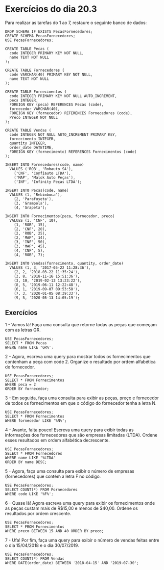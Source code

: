 # Exercícios do dia 20.3

Para realizar as tarefas do 1 ao 7, restaure o seguinte banco de dados: <br />

```
DROP SCHEMA IF EXISTS PecasFornecedores;
CREATE SCHEMA PecasFornecedores;
USE PecasFornecedores;

CREATE TABLE Pecas (
  code INTEGER PRIMARY KEY NOT NULL,
  name TEXT NOT NULL
);

CREATE TABLE Fornecedores (
  code VARCHAR(40) PRIMARY KEY NOT NULL,
  name TEXT NOT NULL
);

CREATE TABLE Fornecimentos (
  code INTEGER PRIMARY KEY NOT NULL AUTO_INCREMENT,
  peca INTEGER,
  FOREIGN KEY (peca) REFERENCES Pecas (code),
  fornecedor VARCHAR(40),
  FOREIGN KEY (fornecedor) REFERENCES Fornecedores (code),
  Preco INTEGER NOT NULL
);

CREATE TABLE Vendas (
  code INTEGER NOT NULL AUTO_INCREMENT PRIMARY KEY,
  fornecimento INTEGER,
  quantity INTEGER,
  order_date DATETIME,
  FOREIGN KEY (fornecimento) REFERENCES Fornecimentos (code)
);

INSERT INTO Fornecedores(code, name)
  VALUES ('ROB', 'Robauto SA'),
    ('CNF', 'Confiauto LTDA'),
    ('MAP', 'Malok Auto Peças'),
    ('INF', 'Infinity Peças LTDA');

INSERT INTO Pecas(code, name)
  VALUES (1, 'Rebimboca'),
    (2, 'Parafuseta'),
    (3, 'Grampola'),
    (4, 'Grapeta');

INSERT INTO Fornecimentos(peca, fornecedor, preco)
  VALUES (1, 'CNF', 10),
    (1, 'ROB', 15),
    (2, 'CNF', 20),
    (2, 'ROB', 25),
    (2, 'MAP', 14),
    (3, 'INF', 50),
    (3, 'MAP', 45),
    (4, 'CNF', 5),
    (4, 'ROB', 7);

INSERT INTO Vendas(fornecimento, quantity, order_date)
  VALUES (1, 3, '2017-05-22 11:28:36'),
    (2, 2, '2018-03-22 11:35:24'),
    (3, 8, '2018-11-16 15:51:36'),
    (3, 10, '2019-02-13 13:23:22'),
    (8, 5, '2019-06-11 12:22:48'),
    (6, 1, '2019-09-07 09:53:58'),
    (7, 3, '2020-01-05 08:39:33'),
    (9, 5, '2020-05-13 14:05:19');
```

## Exercícios

1 - Vamos lá! Faça uma consulta que retorne todas as peças que começam com as letras GR. <br />

`USE PecasFornecedores;` <br />
`SELECT * FROM Pecas`<br />
`WHERE name LIKE 'GR%';`

2 - Agora, escreva uma query para mostrar todos os fornecimentos que contenham a peça com code 2. Organize o resultado por ordem alfabética de fornecedor. <br />

`USE PecasFornecedores;` <br />
`SELECT * FROM Fornecimentos` <br />
`WHERE peca = 2` <br />
`ORDER BY fornecedor;`

3 - Em seguida, faça uma consulta para exibir as peças, preço e fornecedor de todos os fornecimentos em que o código do fornecedor tenha a letra N. <br />

`USE PecasFornecedores;` <br />
`SELECT * FROM Fornecimentos` <br />
`WHERE fornecedor LIKE '%N%';`

4 - Avante, falta pouco! Escreva uma query para exibir todas as informações dos fornecedores que são empresas limitadas (LTDA). Ordene esses resultados em ordem alfabética decrescente. <br />

`USE PecasFornecedores;` <br />
`SELECT * FROM Fornecedores` <br />
`WHERE name LIKE '%LTDA'` <br />
`ORDER BY name DESC;`

5 - Agora, faça uma consulta para exibir o número de empresas (fornecedores) que contém a letra F no código. <br />

`USE PecasFornecedores;` <br />
`SELECT COUNT(*) FROM Fornecedores` <br />
`WHERE code LIKE '%F%';`

6 - Quase lá! Agora escreva uma query para exibir os fornecimentos onde as peças custam mais de R$15,00 e menos de $40,00. Ordene os resultados por ordem crescente. <br />

`USE PecasFornecedores;` <br />
`SELECT * FROM Fornecimentos` <br />
`WHERE preco BETWEEN 15 AND 40 ORDER BY preco;`

7 - Ufa! Por fim, faça uma query para exibir o número de vendas feitas entre o dia 15/04/2018 e o dia 30/07/2019. <br />

`USE PecasFornecedores;` <br />
`SELECT COUNT(*) FROM Vendas` <br />
`WHERE DATE(order_date) BETWEEN '2018-04-15' AND '2019-07-30';`
